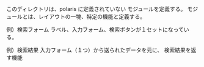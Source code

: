このディレクトリは、polaris に定義されていない モジュールを定義する。
モジュールとは、レイアウトの一塊、特定の機能と定義する。

例）検索フォーム
ラベル、入力フォーム、検索ボタンが１セットになっている。

例）検索結果
入力フォーム（１つ）から送られたデータを元に、
検索結果を返す機能
